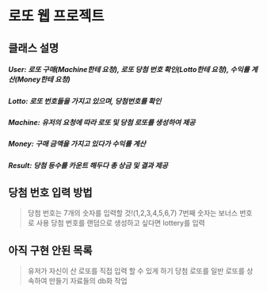 로또 웹 프로젝트
============

클래스 설명
-------------
##### User: 로또 구매(Machine한테 요청), 로또 당첨 번호 확인(Lotto한테 요청), 수익률 계산(Money한테 요청)
##### Lotto: 로또 번호들을 가지고 있으며, 당첨번호를 확인
##### Machine: 유저의 요청에 따라 로또 및 당첨 로또를 생성하여 제공
##### Money: 구매 금액을 가지고 있다가 수익률 계산
##### Result: 당첨 등수를 카운트 해두다 총 상금 및 결과 제공

당첨 번호 입력 방법
-------------
>당첨 번호는 7개의 숫자를 입력할 것!(1,2,3,4,5,6,7)
>7번째 숫자는 보너스 번호로 사용
>당첨 번호를 랜덤으로 생성하고 싶다면 lottery를 입력

아직 구현 안된 목록
--------------
>유저가 자신이 산 로또를 직접 입력 할 수 있게 하기
>당첨 로또를 일반 로또를 상속하여 만들기
>자료들의 db화 작업
